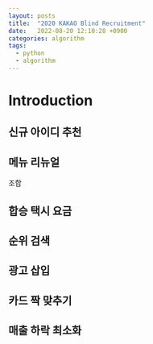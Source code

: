 ```yaml
---
layout: posts
title:  "2020 KAKAO Blind Recruitment"
date:   2022-08-20 12:10:28 +0900
categories: algorithm
tags:
  - python
  - algorithm
---
```


# Introduction

## 신규 아이디 추천

## 메뉴 리뉴얼

조합

## 합승 택시 요금

## 순위 검색

## 광고 삽입

## 카드 짝 맞추기

## 매출 하락 최소화
